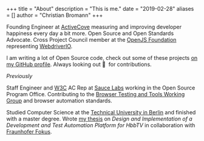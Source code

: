 +++
title = "About"
description = "This is me."
date = "2019-02-28"
aliases = []
author = "Christian Bromann"
+++

Founding Engineer at [ActiveCove](https://activecove.com/) measuring and improving developer happiness every day a bit more. Open Source and Open Standards Advocate. Cross Project Council member at the [OpenJS Foundation](https://openjsf.org/) representing [WebdriverIO](https://webdriver.io/).

I am writing a lot of Open Source code, check out some of these projects [on my GitHub profile](https://github.com/christian-bromann). Always looking out 👀  &nbsp;for contributions.

_Previously_

Staff Engineer and [W3C](https://www.w3.org/) AC Rep at [Sauce Labs](https://saucelabs.com/) working in the Open Source Program Office. Contributing to the [Browser Testing and Tools Working Group](https://www.w3.org/groups/wg/browser-tools-testing) and browser automation standards.

Studied Computer Science at the [Technical University in Berlin](https://www.tu.berlin/en/) and finished with a master degree. Wrote [my thesis](https://github.com/christian-bromann/master-thesis#abstract) on _Design and Implementation of a Development and Test Automation Platform for HbbTV_ in collaboration with [Fraunhofer Fokus](https://www.fokus.fraunhofer.de/en).
